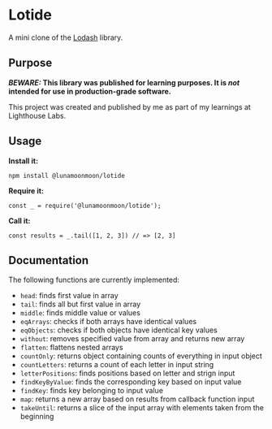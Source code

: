 # Lotide

A mini clone of the [Lodash](https://lodash.com) library.

## Purpose

**_BEWARE:_ This library was published for learning purposes. It is _not_ intended for use in production-grade software.**

This project was created and published by me as part of my learnings at Lighthouse Labs. 

## Usage

**Install it:**

`npm install @lunamoonmoon/lotide`

**Require it:**

`const _ = require('@lunamoonmoon/lotide');`

**Call it:**

`const results = _.tail([1, 2, 3]) // => [2, 3]`

## Documentation

The following functions are currently implemented:

* `head`: finds first value in array
* `tail`: finds all but first value in array
* `middle`: finds middle value or values
* `eqArrays`: checks if both arrays have identical values
* `eqObjects`: checks if both objects have identical key values
* `without`: removes specified value from array and returns new array
* `flatten`: flattens nested arrays
* `countOnly`: returns object containing counts of everything in input object
* `countLetters`: returns a count of each letter in input string
* `letterPositions`: finds positions based on letter and strign input
* `findKeyByValue`: finds the corresponding key based on input value
* `findKey`: finds key belonging to input value
* `map`: returns a new array based on results from callback function input
* `takeUntil`: returns a slice of the input array with elements taken from the beginning
